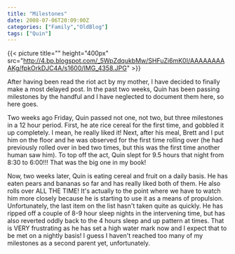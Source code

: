 ```yaml
---
title: "Milestones"
date: 2008-07-06T20:09:00Z
categories: ["Family","OldBlog"]
tags: ["Quin"]
---
```


{{< picture title="" height="400px" src="http://4.bp.blogspot.com/_5WpZdqukbMw/SHFuZi6mK0I/AAAAAAAAAKg/fpkOrkDJC4A/s1600/IMG_4358.JPG" >}}

After having been read the riot act by my mother, I have decided to finally make a most delayed post.  In the past two weeks, Quin has been passing milestones by the handful and I have neglected to document them here, so here goes.

Two weeks ago Friday, Quin passed not one, not two, but three milestones in a 12 hour period.  First, he ate rice cereal for the first time, and gobbled it up completely.  I mean, he really liked it!  Next, after his meal, Brett and I put him on the floor and he was observed for the first time rolling over (he had previously rolled over in bed two times, but this was the first time another human saw him).  To top off the act, Quin slept for 9.5 hours that night from 8:30 to 6:00!!!  That was the big one in my book!

Now, two weeks later, Quin is eating cereal and fruit on a daily basis.  He has eaten pears and bananas so far and has really liked both of them.  He also rolls over ALL THE TIME!  It's actually to the point where we have to watch him more closely because he is starting to use it as a means of propulsion.  Unfortunately, the last item on the list hasn't taken quite as quickly.  He has ripped off a couple of 8-9 hour sleep nights in the intervening time, but has also reverted oddly back to the 4 hours sleep and up pattern at times.  That is VERY frustrating as he has set a high water mark now and I expect that to be met on a nightly basis!  I guess I haven't reached too many of my milestones as a second parent yet, unfortunately.
